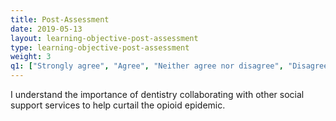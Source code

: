```yaml
---
title: Post-Assessment 
date: 2019-05-13
layout: learning-objective-post-assessment
type: learning-objective-post-assessment
weight: 3
q1: ["Strongly agree", "Agree", "Neither agree nor disagree", "Disagree", "Strongly disagree" ]
---
```

I understand the importance of dentistry collaborating with other social
support services to help curtail the opioid epidemic.
